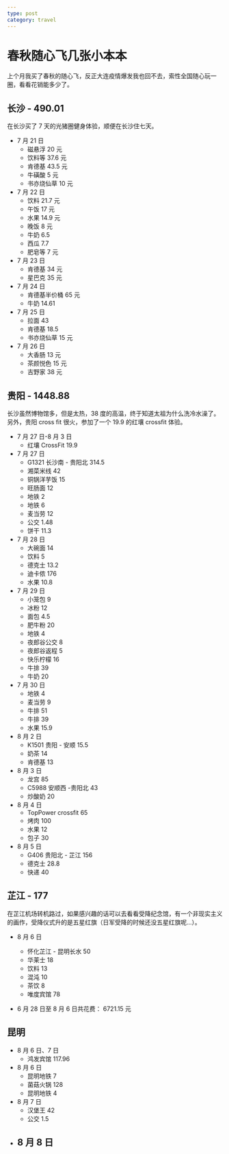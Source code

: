 ```yaml
---
type: post
category: travel
---
```


# 春秋随心飞几张小本本

上个月我买了春秋的随心飞，反正大连疫情爆发我也回不去，索性全国随心玩一圈，看看花销能多少了。

## 长沙 - 490.01

在长沙买了 7 天的光猪圈健身体验，顺便在长沙住七天。

- 7 月 21 日
  - 磁悬浮 20 元
  - 饮料等 37.6 元
  - 肯德基 43.5 元
  - 牛磺酸 5 元
  - 书亦烧仙草 10 元
- 7 月 22 日
  - 饮料 21.7 元
  - 午饭 17 元
  - 水果 14.9 元
  - 晚饭 8 元
  - 牛奶 6.5
  - 西瓜 7.7
  - 肥皂等 7 元
- 7 月 23 日
  - 肯德基 34 元
  - 星巴克 35 元
- 7 月 24 日
  - 肯德基半价桶 65 元
  - 牛奶 14.61
- 7 月 25 日
  - 拉面 43
  - 肯德基 18.5
  - 书亦烧仙草 15 元
- 7 月 26 日
  - 大香肠 13 元
  - 茶颜悦色 15 元
  - 吉野家 38 元

## 贵阳 - 1448.88

长沙虽然博物馆多，但是太热，38 度的高温，终于知道太祖为什么洗冷水澡了。另外，贵阳 cross fit 很火，参加了一个 19.9 的红壤 crossfit 体验。

- 7 月 27 日-8 月 3 日
  - 红壤 CrossFit 19.9
- 7 月 27 日
  - G1321 长沙南 - 贵阳北 314.5
  - 湘菜米线 42
  - 铜锅洋芋饭 15
  - 旺肠面 12
  - 地铁 2
  - 地铁 6
  - 麦当劳 12
  - 公交 1.48
  - 饼干 11.3
- 7 月 28 日
  - 大碗面 14
  - 饮料 5
  - 德克士 13.2
  - 迪卡侬 176
  - 水果 10.8
- 7 月 29 日
  - 小笼包 9
  - 冰粉 12
  - 面包 4.5
  - 肥牛粉 20
  - 地铁 4
  - 夜郎谷公交 8
  - 夜郎谷返程 5
  - 快乐柠檬 16
  - 牛排 39
  - 牛奶 20
- 7 月 30 日
  - 地铁 4
  - 麦当劳 9
  - 牛排 51
  - 牛排 39
  - 水果 15.9
- 8 月 2 日
  - K1501 贵阳 - 安顺 15.5
  - 奶茶 14
  - 肯德基 13
- 8 月 3 日
  - 龙宫 85
  - C5988 安顺西 -贵阳北 43
  - 炒酸奶 20
- 8 月 4 日
  - TopPower crossfit 65
  - 烤肉 100
  - 水果 12
  - 包子 30
- 8 月 5 日
  - G406 贵阳北 - 芷江 156
  - 德克士 28.8
  - 快递 40

## 芷江 - 177

在芷江机场转机路过，如果感兴趣的话可以去看看受降纪念馆，有一个非现实主义的画作，受降仪式升的是五星红旗（日军受降的时候还没五星红旗呢...）。

- 8 月 6 日

  - 怀化芷江 - 昆明长水 50
  - 华莱士 18
  - 饮料 13
  - 混沌 10
  - 茶饮 8
  - 唯度宾馆 78

- 6 月 28 日至 8 月 6 日共花费： 6721.15 元

## 昆明

- 8 月 6 日、7 日
  - 鸿发宾馆 117.96
- 8 月 6 日
  - 昆明地铁 7
  - 菌菇火锅 128
  - 昆明地铁 4
- 8 月 7 日
  - 汉堡王 42
  - 公交 1.5
- ## 8 月 8 日
